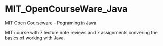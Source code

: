 # MIT_OpenCourseWare_Java
MIT Open Courseware - Pograming in Java

MIT course with 7 lecture note reviews and 7 assignments convering the basics of working with Java.
